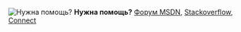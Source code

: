 <Token>![Нужна помощь?](/Image/Shiproom/needhelp_person_icon.png)  **Нужна помощь?** [Форум MSDN](https://social.msdn.microsoft.com/Forums/sqlserver/en-US/home?forum=SQLServer2016), [Stackoverflow](http://stackoverflow.com/questions/tagged/sql-server-2016), [Connect](https://connect.microsoft.com/SQLServer/Feedback)</Token>